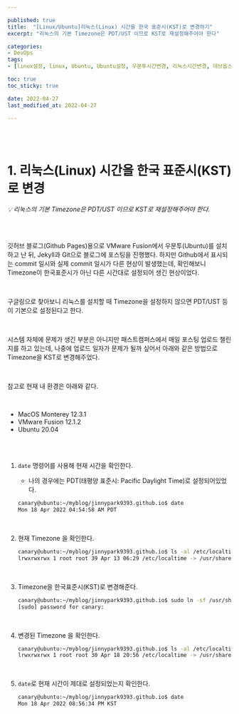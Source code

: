 ```yaml
---

published: true
title:  "[Linux/Ubuntu]리눅스(Linux) 시간을 한국 표준시(KST)로 변경하기"
excerpt: "리눅스의 기본 Timezone은 PDT/UST 이므로 KST로 재설정해주어야 한다"

categories:
- DevOps
tags:
- [linux설정, linux, Ubuntu, Ubuntu설정, 우분투시간변경, 리눅스시간변경, 데브옵스엔지니어, DevOps]

toc: true
toc_sticky: true

date: 2022-04-27
last_modified_at: 2022-04-27

---
```


<br/><br/>

# 1. 리눅스(Linux) 시간을 한국 표준시(KST)로 변경

*💡  리눅스의 기본 Timezone은 PDT/UST 이므로 KST로 재설정해주어야 한다.*

<br/><br/>

깃허브 블로그(Github Pages)용으로 VMware Fusion에서 우분투(Ubuntu)를 설치하고 난 뒤, Jekyll과 Git으로 블로그에 포스팅을 진행했다. 하지만 Github에서 표시되는 commit 일시와 실제 commit 일시가 다른 현상이 발생했는데, 확인해보니 Timezone이 한국표준시가 아닌 다른 시간대로 설정되어 생긴 현상이었다.

<br/>

구글링으로 찾아보니 리눅스를 설치할 때 Timezone을 설정하지 않으면 PDT/UST 등이 기본으로 설정된다고 한다.

<br/>

시스템 자체에 문제가 생긴 부분은 아니지만 패스트캠퍼스에서 매일 포스팅 업로드 챌린지를 하고 있는데, 나중에 업로드 일자가 문제가 될까 싶어서 아래와 같은 방법으로 Timezone을 KST로 변경해주었다.

<br/>

참고로 현재 내 환경은 아래와 같다.

<br/>

- MacOS Monterey 12.3.1
- VMware Fusion 12.1.2
- Ubuntu 20.04

<br/><br/>

1. `date` 명령어를 사용해 현재 시간을 확인한다.
    - 나의 경우에는 PDT(태평양 표준시: Pacific Daylight Time)로 설정되어있었다.

    ```bash
    canary@ubuntu:~/myblog/jinnypark9393.github.io$ date
    Mon 18 Apr 2022 04:54:58 AM PDT
    ```
<br/>

2. 현재 Timezone 을 확인한다.

    ```bash
    canary@ubuntu:~/myblog/jinnypark9393.github.io$ ls -al /etc/localtime
    lrwxrwxrwx 1 root root 39 Apr 13 06:29 /etc/localtime -> /usr/share/zoneinfo/America/Los_Angeles
    ```

<br/>

3. Timezone을 한국표준시(KST)로 변경해준다.

    ```bash
    canary@ubuntu:~/myblog/jinnypark9393.github.io$ sudo ln -sf /usr/share/zoneinfo/Asia/Seoul /etc/localtime
    [sudo] password for canary: 
    ```

<br/>

4. 변경된 Timezone 을 확인한다.

    ```bash
    canary@ubuntu:~/myblog/jinnypark9393.github.io$ ls -al /etc/localtime
    lrwxrwxrwx 1 root root 30 Apr 18 20:56 /etc/localtime -> /usr/share/zoneinfo/Asia/Seoul
    ```

<br/>

5. `date`로 현재 시간이 제대로 설정되었는지 확인한다.

    ```bash
    canary@ubuntu:~/myblog/jinnypark9393.github.io$ date
    Mon 18 Apr 2022 08:56:34 PM KST
    ```
